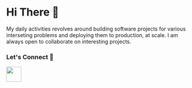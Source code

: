 # Hi There :handshake:

My daily activities revolves around building software projects for various interseting problems and deploying them to production, at scale. I am always open to collaborate on interesting projects.

### Let's Connect :handshake:

<a href="mailto:egideharerimana085@gmail.com"><img src="https://cdn-icons-png.flaticon.com/512/732/732200.png" width="40"></a>
